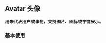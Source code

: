 ## Avatar 头像

**用来代表用户或事物，支持图片、图标或字符展示。**

### 基本使用

<code src="./../../demo/avatar/normal-usage.demo.tsx" />
